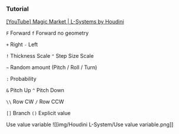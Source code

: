 ### Tutorial
[[YouTube] Magic Market | L-Systems by Houdini](https://www.youtube.com/watch?v=0vE8GiXhOWM)

`F` Forward
`f` Forward no geometry

`+` Right
`-` Left

`!` Thickness Scale
`"` Step Size Scale

`~` Random amount (Pitch / Roll / Turn)

`:` Probability

`&` Pitch Up
`^` Pitch Down

`\\` Row CW
`/` Row CCW

`[]` Branch
`()` Explicit value

Use value variable
![[img/Houdini L-System/Use value variable.png]]